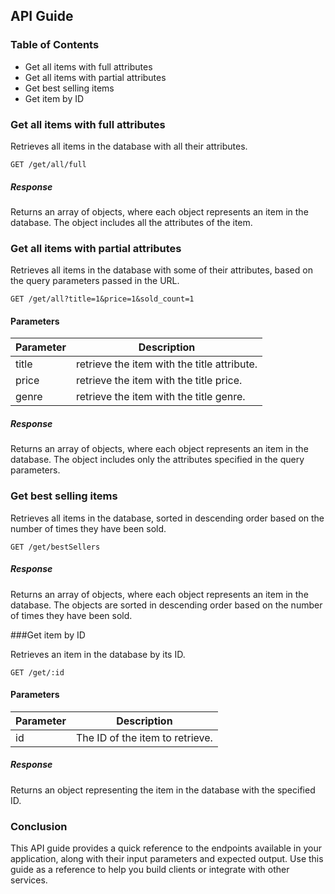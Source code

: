 ## API Guide


### Table of Contents

* Get all items with full attributes
* Get all items with partial attributes
* Get best selling items
* Get item by ID

### Get all items with full attributes

Retrieves all items in the database with all their attributes.

```
GET /get/all/full
```


##### Response

Returns an array of objects, where each object represents an item in the database. The object includes all the attributes of the item.


### Get all items with partial attributes

Retrieves all items in the database with some of their attributes, based on the query parameters passed in the URL.

```
GET /get/all?title=1&price=1&sold_count=1
```

#### Parameters

| Parameter | Description | 
|------|-----|
|title|retrieve the item with the title attribute.|
|price|retrieve the item with the title price.| 
|genre|retrieve the item with the title genre.|


##### Response

Returns an array of objects, where each object represents an item in the database. The object includes only the attributes specified in the query parameters.


### Get best selling items

Retrieves all items in the database, sorted in descending order based on the number of times they have been sold.


```
GET /get/bestSellers
```


##### Response

Returns an array of objects, where each object represents an item in the database. The objects are sorted in descending order based on the number of times they have been sold.


###Get item by ID

Retrieves an item in the database by its ID.


```
GET /get/:id
```

#### Parameters

| Parameter | Description | 
|------|-----|
|id|The ID of the item to retrieve.|

##### Response

Returns an object representing the item in the database with the specified ID.

### Conclusion

This API guide provides a quick reference to the endpoints available in your application, along with their input parameters and expected output. Use this guide as a reference to help you build clients or integrate with other services.
